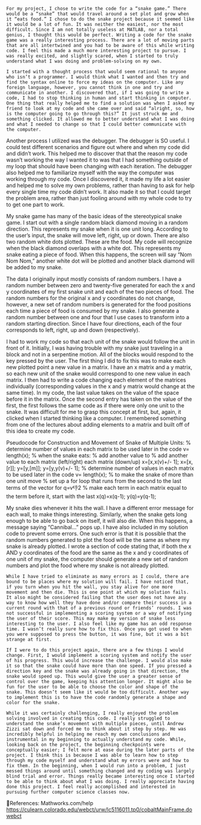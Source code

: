 	For my project, I chose to write the code for a “snake game.” There would be a “snake” that would travel around a set plot and grow when it “eats food.” I chose to do the snake project because it seemed like it would be a lot of fun. It was neither the easiest, nor the most difficult. Since I am not totally useless at MATLAB, nor a total genius, I thought this would be perfect. Writing a code for the snake game was a really interesting process. There are a lot of moving parts that are all intertwined and you had to be aware of this while writing code. I feel this made a much more interesting project to pursue. I was really excited, and slightly scared, when I started to truly understand what I was doing and problem-solving on my own.

	I started with a thought process that would seem rational to anyone who isn’t a programmer. I would think what I wanted and then try and find the syntax online to force my ideas on the computer. Like any foreign language, however, you cannot think in one and try and communicate in another. I discovered that, if I was going to write a code, I had to stop thinking in human and start thinking in computer. One thing that really helped me to find a solution was when I asked my friend to look at my code and she came over and said “alright, so, how is the computer going to go through this?” It just struck me and something clicked. It allowed me to better understand what I was doing and what I needed to change so that I could better communicate with the computer.

Another process I utilized was the debugger. The debugger is SO useful. I could test different scenarios and figure out where and when my code did and didn’t work. This helped me to discover that that the reason my code wasn’t working the way I wanted it to was that I had something outside of my loop that should have been changing with each iteration. The debugger also helped me to familiarize myself with the way the computer was working through my code. Once I discovered it, it made my life a lot easier and helped me to solve my own problems, rather than having to ask for help every single time my code didn’t work. It also made it so that I could target the problem area, rather than just fooling around with my whole code to try to get one part to work.

My snake game has many of the basic ideas of the stereotypical snake game. I start out with a single random black diamond moving in a random direction. This represents my snake when it is one unit long. According to the user’s input, the snake will move left, right, up or down. There are also two random white dots plotted. These are the food. My code will recognize when the black diamond overlaps with a white dot. This represents my snake eating a piece of food. When this happens, the screen will say “Nom Nom Nom,” another white dot will be plotted and another black diamond will be added to my snake.

The data I originally input mostly consists of random numbers. I have a random number between zero and twenty-five generated for each the x and y coordinates of my first snake unit and each of the two pieces of food. The random numbers for the original x and y coordinates do not change, however, a new set of random numbers is generated for the food positions each time a piece of food is consumed by my snake. I also generate a random number between one and four that I use cases to transform into a random starting direction. Since I have four directions, each of the four corresponds to left, right, up and down (respectively).

I had to work my code so that each unit of the snake would follow the unit in front of it. Initially, I was having trouble with my snake just traveling in a block and not in a serpentine motion. All of the blocks would respond to the key pressed by the user. The first thing I did to fix this was to make each new plotted point a new value in a matrix. I have an x matrix and a y matrix, so each new unit of the snake would correspond to one new value in each matrix. I then had to write a code changing each element of the matrices individually (corresponding values in the x and y matrix would change at the same time). In my code, the last value takes on the value of the space before it in the matrix. Once the second entry has taken on the value of the first, the first follows the same code as if there were only one unit to the snake. It was difficult for me to grasp this concept at first, but, again, it clicked when I started thinking like a computer. I remembered something from one of the lectures about adding elements to a matrix and built off of this idea to create my code. 

Pseudocode for Construction and Movement of Snake of Multiple Units:
	% determine number of values in each matrix to be used later in the code
v= length(x);
% when the snake eats:
		% add another value to 			% add another value to
each matrix (left/right)			each matrix (down/up)
x=[x,x(v)+/- 1]; 				x=[x,[r]];
     		y=[y,[m]];					y=[y,y(v)+/- 1];
% determine number of values in each matrix to be used later in the code
v= length(x);
% to make the snake of more than one unit move
% set up a for loop that runs from the second to the last terms of the vector
for q=v:-1:2 
       		% make each term in each matrix equal to the term before it, start with the last
x(q)=x(q-1); 
y(q)=y(q-1); 

My snake dies whenever it hits the wall. I have a different error message for each wall, to make things interesting. Similarly, when the snake gets long enough to be able to go back on itself, it will also die. When this happens, a message saying “Cannibal…” pops up. I have also included in my solution code to prevent some errors. One such error is that it is possible that the random numbers generated to plot the food will be the same as where my snake is already plotted. I wrote a section of code stating that, if both the x AND y coordinates of the food are the same as the x and y coordinates of one unit of my snake, the computer should generate a new set of random numbers and plot the food where my snake is not already plotted. 

	While I have tried to eliminate as many errors as I could, there are bound to be places where my solution will fail. I have noticed that, if you turn when you hit the wall, you stay alive for one more movement and then die. This is one point at which my solution fails. It also might be considered failing that the user does not have any way to know how well they have done and/or compare their success in a current round with that of a previous round or friends’ rounds. I was not successful in implementing a scoring system or a way of notifying the user of their score. This may make my version of snake less interesting to the user. I also feel like my game has an odd response time. I wasn’t really sure how to fix this. Once you got used to when you were supposed to press the button, it was fine, but it was a bit strange at first. 

	If I were to do this project again, there are a few things I would change. First, I would implement a scoring system and notify the user of his progress. This would increase the challenge. I would also make it so that the snake could have more than one speed. If you pressed a direction key and the snake was already going in that direction, the snake would speed up. This would give the user a greater sense of control over the game, keeping his attention longer. It might also be fun for the user to be able to choose the color and shape of the snake. This doesn’t seem like it would be too difficult. Another way to implement this is to have the code randomly generate a shape and color for the snake.  

	While it was certainly challenging, I really enjoyed the problem solving involved in creating this code. I really struggled to understand the snake’s movement with multiple pieces, until Andrew Zizzi sat down and forced me to think about it step by step. He was incredibly helpful in helping me reach my own conclusions and instrumental in my beginning to actually understand my code. While, looking back on the project, the beginning checkpoints were conceptually easier; I felt more at ease during the later parts of the project. I think this is because I was able to learn how to step through my code myself and understand what my errors were and how to fix them. In the beginning, when I would run into a problem, I just messed things around until something changed and my coding was largely blind trial and error. Things really became interesting once I started to be able to think about what I was doing. I really appreciate having done this project. I feel really accomplished and interested in pursuing further computer science classes now. 
References:
Mathworks.com/help
https://culearn.colorado.edu/webct/urw/lc5116011.tp0/cobaltMainFrame.dowebct
